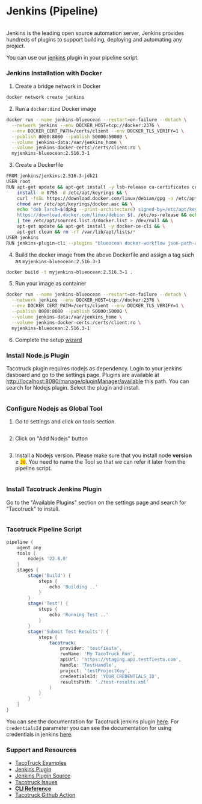 # Jenkins (Pipeline)

<figure><img src="../../.gitbook/assets/jenkins-svg (1).svg" alt=""><figcaption></figcaption></figure>

Jenkins is the leading open source automation server, Jenkins provides hundreds of plugins to support building, deploying and automating any project.

You can use our [jenkins](https://plugins.jenkins.io/tacotruck-plugin) plugin in your pipeline script.

### &#x20;Jenkins Installation with Docker

1. Create a bridge network in Docker

```sh
docker network create jenkins
```

2. Run a `docker:dind` Docker image

```sh
docker run --name jenkins-blueocean --restart=on-failure --detach \
  --network jenkins --env DOCKER_HOST=tcp://docker:2376 \
  --env DOCKER_CERT_PATH=/certs/client --env DOCKER_TLS_VERIFY=1 \
  --publish 8080:8080 --publish 50000:50000 \
  --volume jenkins-data:/var/jenkins_home \
  --volume jenkins-docker-certs:/certs/client:ro \
  myjenkins-blueocean:2.516.3-1
```

3. Create a Dockerfile

```sh
FROM jenkins/jenkins:2.516.3-jdk21
USER root
RUN apt-get update && apt-get install -y lsb-release ca-certificates curl && \
    install -m 0755 -d /etc/apt/keyrings && \
    curl -fsSL https://download.docker.com/linux/debian/gpg -o /etc/apt/keyrings/docker.asc && \
    chmod a+r /etc/apt/keyrings/docker.asc && \
    echo "deb [arch=$(dpkg --print-architecture) signed-by=/etc/apt/keyrings/docker.asc] \
    https://download.docker.com/linux/debian $(. /etc/os-release && echo \"$VERSION_CODENAME\") stable" \
    | tee /etc/apt/sources.list.d/docker.list > /dev/null && \
    apt-get update && apt-get install -y docker-ce-cli && \
    apt-get clean && rm -rf /var/lib/apt/lists/*
USER jenkins
RUN jenkins-plugin-cli --plugins "blueocean docker-workflow json-path-api"
```

4. Build the docker image from the above Dockerfile and assign a tag such as `myjenkins-blueocean:2.516.3-1`

```sh
docker build -t myjenkins-blueocean:2.516.3-1 .
```

5. Run your image as container

```sh
docker run --name jenkins-blueocean --restart=on-failure --detach \
  --network jenkins --env DOCKER_HOST=tcp://docker:2376 \
  --env DOCKER_CERT_PATH=/certs/client --env DOCKER_TLS_VERIFY=1 \
  --publish 8080:8080 --publish 50000:50000 \
  --volume jenkins-data:/var/jenkins_home \
  --volume jenkins-docker-certs:/certs/client:ro \
  myjenkins-blueocean:2.516.3-1
```

6. Complete the setup [wizard](https://www.jenkins.io/doc/book/installing/docker/#setup-wizard)

### Install Node.js Plugin

Tacotruck plugin requires nodejs as dependency. Login to your jenkins dasboard and go to the settings page. Plugins are available at [http://localhost:8080/manage/pluginManager/available](http://localhost:8080/manage/pluginManager/available) this path. You can search for Nodejs plugin. Select the plugin and install.

<figure><img src="../../.gitbook/assets/jenkins-available-plugin.webp" alt=""><figcaption></figcaption></figure>

### Configure Nodejs as Global Tool

1. Go to settings and click on tools section.

<figure><img src="../../.gitbook/assets/jenkins-settings-page.png" alt=""><figcaption></figcaption></figure>

2. Click on "Add Nodejs" button

<figure><img src="../../.gitbook/assets/configure-nodejs-tool.webp" alt=""><figcaption></figcaption></figure>

3. Install a Nodejs version. Please make sure that you install node **version** ≥ <mark style="color:red;">`20`</mark>. You need to name the Tool so that we can refer it later from the pipeline script.

<figure><img src="../../.gitbook/assets/configure-nodejs-tools-section.webp" alt=""><figcaption></figcaption></figure>

### Install Tacotruck Jenkins Plugin

Go to the "Available Plugins" section on the settings page and search for "Tacotruck" to install.

<figure><img src="../../.gitbook/assets/tacotruck-jenkins-plugin.png" alt=""><figcaption></figcaption></figure>

### Tacotruck Pipeline Script

```groovy
pipeline {
    agent any
    tools {
        nodejs '22.8.0'
    }
    stages {
        stage('Build') {
            steps {
                echo 'Building ..'
            }
        }
        stage('Test') {
            steps {
                echo 'Running Test ..'
            }
        }
        stage('Submit Test Results') {
            steps {
                tacotruck(
                    provider: 'testfiesta',
                    runName: 'My TacoTruck Run',
                    apiUrl: 'https://staging.api.testfiesta.com',
                    handle: 'TestHandle',
                    project: 'testProjectKey',
                    credentialsId: 'YOUR_CREDENTIALS_ID',
                    resultsPath: './test-results.xml'
                )
            }
        }
    }
}
```

You can see the documentation for Tacotruck jenkins plugin [here](https://docs.testfiesta.com/). For `credentialsId`  parameter you can see the documentation for using credentials in jenkins [here](https://www.jenkins.io/doc/book/using/using-credentials/).

### Support and Resources

* [TacoTruck Examples](https://github.com/testfiesta/tacotruck-examples)
* [Jenkins Plugin](https://plugins.jenkins.io/tacotruck)
* [Jenkins Plugin Source](https://github.com/jenkinsci/tacotruck-plugin)
* [Tacotruck Issues](https://github.com/testfiesta/tacotruck/issues)
* [**CLI Reference**](../tacotruck-cli/)
* [Tacotruck Github Action](https://github.com/testfiesta/tacotruck-action)
